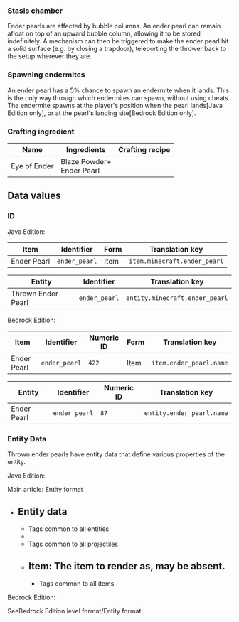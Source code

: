 ### Stasis chamber
Ender pearls are affected by bubble columns. An ender pearl can remain afloat on top of an upward bubble column, allowing it to be stored indefinitely. A mechanism can then be triggered to make the ender pearl hit a solid surface (e.g. by closing a trapdoor), teleporting the thrower back to the setup wherever they are.

### Spawning endermites
An ender pearl has a 5% chance to spawn an endermite when it lands. This is the only way through which endermites can spawn, without using cheats. The endermite spawns at the player's position when the pearl lands‌[Java Edition  only], or at the pearl's landing site‌[Bedrock Edition  only].

### Crafting ingredient
| Name         | Ingredients                   | Crafting recipe |
|--------------|-------------------------------|-----------------|
| Eye of Ender | Blaze Powder+<br/>Ender Pearl |                 |

## Data values
### ID
Java Edition:

| Item        | Identifier    | Form | Translation key              |
|-------------|---------------|------|------------------------------|
| Ender Pearl | `ender_pearl` | Item | `item.minecraft.ender_pearl` |

| Entity             | Identifier    | Translation key                |
|--------------------|---------------|--------------------------------|
| Thrown Ender Pearl | `ender_pearl` | `entity.minecraft.ender_pearl` |

Bedrock Edition:

| Item        | Identifier    | Numeric ID | Form | Translation key         |
|-------------|---------------|------------|------|-------------------------|
| Ender Pearl | `ender_pearl` | `422`      | Item | `item.ender_pearl.name` |

| Entity      | Identifier    | Numeric ID | Translation key           |
|-------------|---------------|------------|---------------------------|
| Ender Pearl | `ender_pearl` | `87`       | `entity.ender_pearl.name` |

### Entity Data
Thrown ender pearls have entity data that define various properties of the entity.

Java Edition:

Main article: Entity format
- Entity data
	- 
	- Tags common to all entities
	- 
	- Tags common to all projectiles
	- Item: The item to render as, may be absent.
		- 
		- Tags common to all items

Bedrock Edition:

SeeBedrock Edition level format/Entity format.

